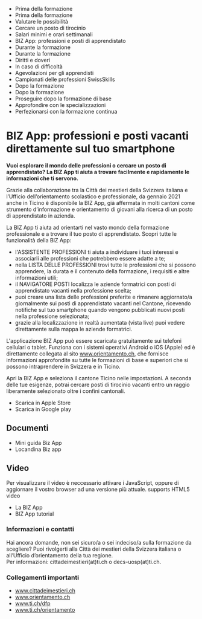   * Prima della formazione
  * Prima della formazione
  * Valutare le possibilità
  * Cercare un posto di tirocinio
  * Salari minimi e orari settimanali
  * BIZ App: professioni e posti di apprendistato
  * Durante la formazione
  * Durante la formazione
  * Diritti e doveri
  * In caso di difficoltà
  * Agevolazioni per gli apprendisti
  * Campionati delle professioni SwissSkills
  * Dopo la formazione
  * Dopo la formazione
  * Proseguire dopo la formazione di base
  * Approfondire con le specializzazioni
  * Perfezionarsi con la formazione continua

#  BIZ App: professioni e posti vacanti direttamente sul tuo smartphone

**Vuoi esplorare il mondo delle professioni o cercare un posto di
apprendistato? La BIZ App ti aiuta a trovare facilmente e rapidamente le
informazioni che ti servono.**

Grazie alla collaborazione tra la Città dei mestieri della Svizzera italiana e
l’Ufficio dell’orientamento scolastico e professionale, da gennaio 2021 anche
in Ticino è disponibile la BIZ App, già affermata in molti cantoni come
strumento d’informazione e orientamento di giovani alla ricerca di un posto di
apprendistato in azienda.

La BIZ App ti aiuta ad orientarti nel vasto mondo della formazione
professionale e a trovare il tuo posto di apprendistato. Scopri tutte le
funzionalità della BIZ App:

  * l'ASSISTENTE PROFESSIONI ti aiuta a individuare i tuoi interessi e associarli alle professioni che potrebbero essere adatte a te;
  * nella LISTA DELLE PROFESSIONI trovi tutte le professioni che si possono apprendere, la durata e il contenuto della formazione, i requisiti e altre informazioni utili;
  * il NAVIGATORE POSTI localizza le aziende formatrici con posti di apprendistato vacanti nella professione scelta;
  * puoi creare una lista delle professioni preferite e rimanere aggiornato/a giornalmente sui posti di apprendistato vacanti nel Cantone, ricevendo notifiche sul tuo smartphone quando vengono pubblicati nuovi posti nella professione selezionata;
  * grazie alla localizzazione in realtà aumentata (vista live) puoi vedere direttamente sulla mappa le aziende formatrici.

L'applicazione BIZ App può essere scaricata gratuitamente sui telefoni
cellulari o tablet. Funziona con i sistemi operativi Android o iOS (Apple) ed
è direttamente collegata al sito www.orientamento.ch, che fornisce
informazioni approfondite su tutte le formazioni di base e superiori che si
possono intraprendere in Svizzera e in Ticino.

Apri la BIZ App e seleziona il cantone Ticino nelle impostazioni. A seconda
delle tue esigenze, potrai cercare posti di tirocinio vacanti entro un raggio
liberamente selezionato oltre i confini cantonali.

  * Scarica in Apple Store
  * Scarica in Google play

##  Documenti

  * Mini guida Biz App
  * Locandina Biz app

##  Video

Per visualizzare il video è neccessario attivare i JavaScript, oppure di
aggiornare il vostro browser ad una versione più attuale.  supports HTML5
video

  * La BIZ App
  * BIZ App tutorial

###  Informazioni e contatti

Hai ancora domande, non sei sicuro/a o sei indeciso/a sulla formazione da
scegliere? Puoi rivolgerti alla Città dei mestieri della Svizzera italiana o
all’Ufficio d’orientamento della tua regione.  
Per informazioni: cittadeimestieri(at)ti.ch o decs-uosp(at)ti.ch.

###  Collegamenti importanti

  * www.cittadeimestieri.ch
  * www.orientamento.ch
  * www.ti.ch/dfp
  * www.ti.ch/orientamento

